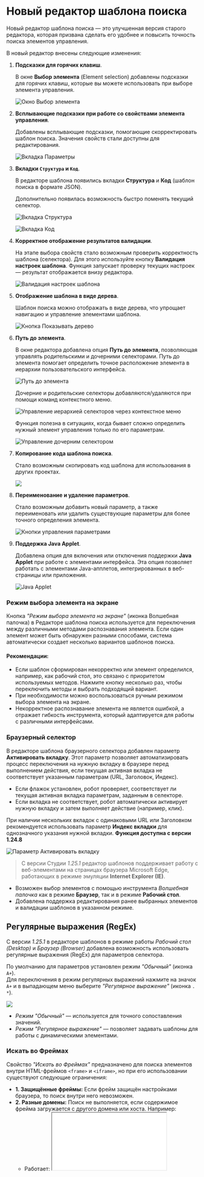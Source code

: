 # Новый редактор шаблона поиска

Новый редактор шаблона поиска — это улучшенная версия старого редактора, которая призвана сделать его удобнее и повысить точность поиска элементов управления.

В новый редактор внесены следующие изменения:

1. **Подсказки для горячих клавиш**.

   В окне **Выбор элемента** (Element selection) добавлены подсказки для горячих клавиш, которые вы можете использовать при выборе элемента управления.
  
   ![Окно Выбор элемента](<../../../.gitbook/assets/picker-3.png>)

1. **Всплывающие подсказки при работе со свойствами элемента управления**.

   Добавлены всплывающие подсказки, помогающие скорректировать шаблон поиска. Значения свойств стали доступны для редактирования.
  
   ![Вкладка Параметры](<../../../.gitbook/assets/edit-value-in-pattern-editor.png>)

1. **Вкладки `Структура` и `Код`**.

   В редакторе шаблона появились вкладки **Структура** и **Код** (шаблон поиска в формате JSON).

   Дополнительно появилась возможность быстро поменять текущий селектор. 

   ![Вкладка Структура](<../../../.gitbook/assets/structure-tub-in-editor.png>)

   ![Вкладка Код](<../../../.gitbook/assets1/code.png>)

1. **Корректное отображение результатов валидации**.

   На этапе выбора свойств стало возможным проверить корректность шаблона (селектора). Для этого используйте кнопку **Валидация настроек шаблона**. Функция запускает проверку текущих настроек — результат отображается внизу редактора. 

   ![Валидация настроек шаблона](<../../../.gitbook/assets1/validation.png>)  

1. **Отображение шаблона в виде дерева**.

   Шаблон поиска можно отображать в виде дерева, что упрощает навигацию и управление элементами шаблона.

   ![Кнопка Показывать дерево](<../../../.gitbook/assets1/as_tree.png>)

1. **Путь до элемента**.

   В окне редактора добавлена опция **Путь до элемента**, позволяющая управлять родительскими и дочерними селекторами. Путь до элемента помогает определить точное расположение элемента в иерархии пользовательского интерфейса.
 
   ![Путь до элемента](<../../../.gitbook/assets/button-path-to-element-in-editor-pattern.png>)

   Дочерние и родительские селекторы добавляются/удаляются при помощи команд контекстного меню.

   ![Управление иерархией селекторов через контекстное меню](<../../../.gitbook/assets/daughter-selector-context-menu.png>)

   Функция полезна в ситуациях, когда бывает сложно определить нужный элемент управления только по его параметрам.

   ![Управление дочерним селектором](<../../../.gitbook/assets/parameters-daughter-selector.png>)

1. **Копирование кода шаблона поиска**.
  
   Стало возможным скопировать код шаблона для использования в других проектах.

   ![](<../../../.gitbook/assets1/copecode.png>)

1. **Переименование и удаление параметров**.

   Стало возможным добавить новый параметр, а также переименовать или удалить существующие параметры для более точного определения элемента.

   ![Кнопки управления параметрами](<../../../.gitbook/assets1/deleteparam.png>)

1. **Поддержка Java Applet**.

   Добавлена опция для включения или отключения поддержки **Java Applet** при работе с элементами интерфейса. Эта опция позволяет работать с элементами Java-апплетов, интегрированных в веб-страницы или приложения.

   ![Java Applet](<../../../.gitbook/assets1/par_javaapplet.png>)

### Режим выбора элемента на экране 

Кнопка *"Режим выбора элемента на экране"* (иконка Волшебная палочка) в Редакторе шаблона поиска используется для переключения между различными методами распознавания элемента. Если один элемент может быть обнаружен разными способами, система автоматически создает несколько вариантов шаблонов поиска.

#### Рекомендации:
- Если шаблон сформирован некорректно или элемент определился, например, как рабочий стол, это связано с приоритетом используемых методов. Нажмите кнопку несколько раз, чтобы переключить методы и выбрать подходящий вариант.
- При необходимости можно воспользоваться ручным режимом выбора элемента на экране.
- Некорректное распознавание элемента не является ошибкой, а отражает гибкость инструмента, который адаптируется для работы с различными интерфейсами.

### Браузерный селектор

В редакторе шаблона браузерного селектора добавлен параметр **Активировать вкладку**. Этот параметр позволяет автоматизировать процесс переключения на нужную вкладку в браузере перед выполнением действия, если текущая активная вкладка не соответствует указанным параметрам (URL, Заголовок, Индекс).

-  Если флажок установлен, робот проверяет, соответствует ли текущая активная вкладка параметрам, заданным в селекторе.  
-  Если вкладка не соответствует, робот автоматически активирует нужную вкладку и затем выполняет действие (например, клик).

При наличии нескольких вкладок с одинаковыми URL или Заголовком рекомендуется использовать параметр **Индекс вкладки** для однозначного указания нужной вкладки. **Функция доступна с версии 1.24.8**

![Параметр Активировать вкладку](<../../../.gitbook/assets1/aktivirovat_vkladku.png>)

>  С версии Студии  *1.25.1* редактор шаблонов поддерживает работу с веб-элементами на страницах браузера Microsoft Edge, работающих в режиме эмуляции **Internet Explorer (IE)**. 
   * Возможен выбор элементов с помощью инструмента *Волшебная палочка* как в режиме **Браузер**, так и в режиме **Рабочий стол**.  
   * Добавлена поддержка редактирования ранее выбранных элементов и валидации шаблонов в указанном режиме.  

## Регулярные выражения (RegEx) 

С версии *1.25.1* в редакторе шаблонов в режиме работы *Рабочий стол (Desktop)* и *Браузер (Browser)* добавлена возможность использовать регулярные выражения (RegEx) для параметров селектора.

По умолчанию для параметров установлен режим *"Обычный"* (иконка `A+`).  
Для переключения в режим регулярных выражений нажмите на значок `A+` и в выпадающем меню выберите *"Регулярное выражение"* (иконка `. *`).

   ![](<../../../.gitbook/assets1/Regex.png>)


- *Режим "Обычный"* — используется для точного сопоставления значений.
- *Режим "Регулярное выражение"* — позволяет задавать шаблоны для работы с динамическими элементами.


### Искать во Фреймах

Свойство *"Искать во Фреймах"* предназначено для поиска элементов внутри HTML-фреймов `<frame>` и `<iframe>`, но при его использовании существуют следующие ограничения:

 -  **1. Защищённые фреймы:**
   Если фрейм защищён настройками браузера, то поиск внутри него невозможен.
  -  **2. Разные домены:**
   Поиск не выполняется, если содержимое фрейма загружается с другого домена или хоста. Например:
      - Работает: <iframe src="/local.html"> (тот же домен).
      - Не работает: <iframe src="https://externaldomain.com/page.html"> (другой домен).

Для корректной работы убедитесь, что фрейм загружает содержимое с того же домена и не имеет ограничений безопасности.


### Старый редактор шаблона поиска

Для использования старого редактора шаблона поиска перейдите в раздел **Настройки ➝ Общие ➝ Элементы** и установите галочку напротив опции **Использовать старый редактор шаблона поиска по умолчанию**.

![Использовать старый шаблон поиска](<../../../.gitbook/assets1/use_old_patt.png>)

### Строгий поиск

- Начиная с версии Студии 1.25.1 в редакторе шаблонов добавлен чекбокс ***Строгий поиск***. По умолчанию он отключен. Если чек-бок установлен, то поиск будет выполняться строго по указанному дереву элементов, без пропуска слоев.

> Новый редактор шаблонов не поддерживается для элементов *Поколение 1* (папка "Рабочий стол - Поколение 1"). Для них используется старый редактор.
